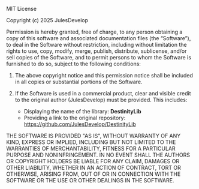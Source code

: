 MIT License

Copyright (c) 2025 JulesDevelop 

Permission is hereby granted, free of charge, to any person obtaining a copy
of this software and associated documentation files (the “Software”), to deal
in the Software without restriction, including without limitation the rights to
use, copy, modify, merge, publish, distribute, sublicense, and/or sell copies of
the Software, and to permit persons to whom the Software is furnished to do so,
subject to the following conditions:

1. The above copyright notice and this permission notice shall be included in all copies or substantial portions of the Software.

2. If the Software is used in a commercial product, clear and visible credit to the original author (JulesDevelop) must be provided. This includes:
   - Displaying the name of the library: **DestinityLib**
   - Providing a link to the original repository: https://github.com/JulesDevelop/DestinityLib

THE SOFTWARE IS PROVIDED "AS IS", WITHOUT WARRANTY OF ANY KIND, EXPRESS OR
IMPLIED, INCLUDING BUT NOT LIMITED TO THE WARRANTIES OF MERCHANTABILITY,
FITNESS FOR A PARTICULAR PURPOSE AND NONINFRINGEMENT. IN NO EVENT SHALL THE
AUTHORS OR COPYRIGHT HOLDERS BE LIABLE FOR ANY CLAIM, DAMAGES OR OTHER
LIABILITY, WHETHER IN AN ACTION OF CONTRACT, TORT OR OTHERWISE, ARISING FROM,
OUT OF OR IN CONNECTION WITH THE SOFTWARE OR THE USE OR OTHER DEALINGS IN THE
SOFTWARE.

